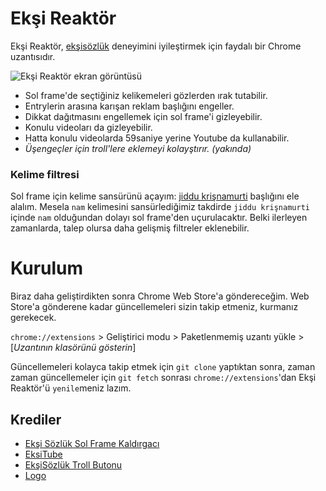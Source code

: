 # Ekşi Reaktör
Ekşi Reaktör, [ekşisözlük](https://eksisozluk.com) deneyimini iyileştirmek için faydalı bir Chrome uzantısıdır.

![Ekşi Reaktör ekran görüntüsü](https://i.imgur.com/fHVIzF8.png)

  - Sol frame'de seçtiğiniz kelikemeleri gözlerden ırak tutabilir.
  - Entrylerin arasına karışan reklam başlığını engeller.
  - Dikkat dağıtmasını engellemek için sol frame'i gizleyebilir.
  - Konulu videoları da gizleyebilir.
  - Hatta konulu videolarda 59saniye yerine Youtube da kullanabilir.
  - *Üşengeçler için troll'lere eklemeyi kolayştırır. (yakında)*

### Kelime filtresi
Sol frame için kelime sansürünü açayım: [jiddu krişnamurti](https://eksisozluk.com/jiddu-krisnamurti--94693) başlığını ele alalım. Mesela `nam` kelimesini sansürlediğimiz takdirde `jiddu krişnamurti` içinde `nam` olduğundan dolayı sol frame'den uçurulacaktır. Belki ilerleyen zamanlarda, talep olursa daha gelişmiş filtreler eklenebilir.


# Kurulum
Biraz daha geliştirdikten sonra Chrome Web Store'a göndereceğim. Web Store'a gönderene kadar güncellemeleri sizin takip etmeniz, kurmanız gerekecek. 

`chrome://extensions` > Geliştirici modu > Paketlenmemiş uzantı yükle > [*Uzantının klasörünü gösterin*]

Güncellemeleri kolayca takip etmek için `git clone` yaptıktan sonra, zaman zaman güncellemeler için `git fetch` sonrası `chrome://extensions`'dan Ekşi Reaktör'ü `yenile`meniz lazım.



## Krediler
- [Ekşi Sözlük Sol Frame Kaldırgacı](https://chrome.google.com/webstore/detail/ek%C5%9Fi-s%C3%B6zl%C3%BCk-sol-frame-kal/kahiifbhglbbanbmkkgklfccicbglcjl)
- [EksiTube](https://github.com/metude/eksitube)
- [EkşiSözlük Troll Butonu](https://chrome.google.com/webstore/detail/ek%C5%9Fi-s%C3%B6zl%C3%BCk-troll-butonu/lhgmmdnlaoppjfbjgdhokcipogmgcfcc)
- [Logo](http://www.iconarchive.com/show/windows-8-icons-by-icons8/Industry-Nuclear-Power-Plant-icon.html)

